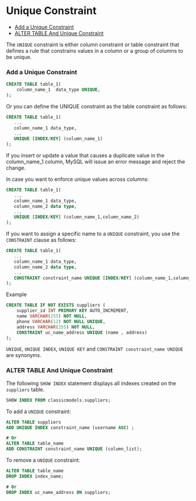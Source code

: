 # Unique Constraint

* [Add a Unique Constraint](#add-a-unique-constraint)
* [ALTER TABLE And Unique Constraint](#alter-table-and-unique-constraint)

The `UNIQUE` constraint is either column constraint or table constraint that defines a rule that constrains values in a column or a group of columns to be unique.

### Add a Unique Constraint
```sql
CREATE TABLE table_1(
    column_name_1  data_type UNIQUE,
);
```
Or you can define the UNIQUE constraint as the table constraint as follows:
```sql
CREATE TABLE table_1(
   ...
   column_name_1 data_type,
   ...
   UNIQUE [INDEX/KEY] (column_name_1)
);
```
If you insert or update a value that causes a duplicate value in the column_name_1 column, MySQL will issue an error message and reject the change.

In case you want to enforce unique values across columns:
```sql
CREATE TABLE table_1(
   ...
   column_name_1 data_type,
   column_name_2 data type,
   ...
   UNIQUE [INDEX/KEY] (column_name_1,column_name_2)
);
```

If you want to assign a specific name to a `UNIQUE` constraint, you use the `CONSTRAINT` clause as follows:
```sql
CREATE TABLE table_1(
   ...
   column_name_1 data_type,
   column_name_2 data type,
   ...
   CONSTRAINT constraint_name UNIQUE [INDEX/KEY] (column_name_1,column_name_2)
);
```
Example
```sql
CREATE TABLE IF NOT EXISTS suppliers (
    supplier_id INT PRIMARY KEY AUTO_INCREMENT,
    name VARCHAR(255) NOT NULL,
    phone VARCHAR(12) NOT NULL UNIQUE,
    address VARCHAR(255) NOT NULL,
    CONSTRAINT uc_name_address UNIQUE (name , address)
);
```

`UNIQUE`, `UNIQUE INDEX`, `UNIQUE KEY` and `CONSTRAINT constraint_name UNIQUE` are synonyms.

### ALTER TABLE And Unique Constraint
The following `SHOW INDEX` statement displays all indexes created on the `suppliers` table.
```sql
SHOW INDEX FROM classicmodels.suppliers;
```

To add a `UNIQUE` constraint:
```sql
ALTER TABLE suppliers
ADD UNIQUE INDEX constraint_name (username ASC) ;

# Or
ALTER TABLE table_name
ADD CONSTRAINT constraint_name UNIQUE (column_list);
```

To remove a `UNIQUE` constraint:
```sql
ALTER TABLE table_name
DROP INDEX index_name;

# Or
DROP INDEX uc_name_address ON suppliers;
```
